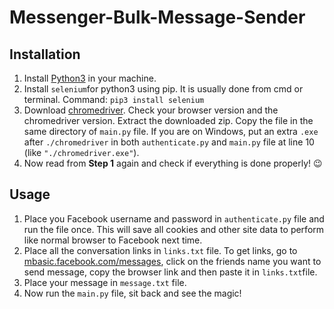 # Messenger-Bulk-Message-Sender

## Installation
1. Install [Python3](https://www.python.org/download/releases/3.0/) in your machine.
2. Install `selenium`for python3 using pip. It is usually done from cmd or terminal. Command: `pip3 install selenium`
3. Download [chromedriver](https://chromedriver.chromium.org/downloads). Check your browser version and the chromedriver version. Extract the downloaded zip. Copy the file in the same directory of `main.py` file. If you are on Windows, put an extra `.exe` after `./chromedriver` in both `authenticate.py` and `main.py` file at line 10 (like `"./chromedriver.exe"`).
4. Now read from **Step 1** again and check if everything is done properly! 😉

## Usage
 1. Place you Facebook username and password in `authenticate.py` file and run the file once. This will save all cookies and other site data to perform like normal browser to Facebook next time.
 2. Place all the conversation links in `links.txt` file. To get links, go to [mbasic.facebook.com/messages](https://mbasic.facebook.com/messages), click on the friends name you want to send message, copy the browser link and then paste it in `links.txt`file.
 3. Place your message in `message.txt` file.
 4. Now run the `main.py` file, sit back and see the magic!
